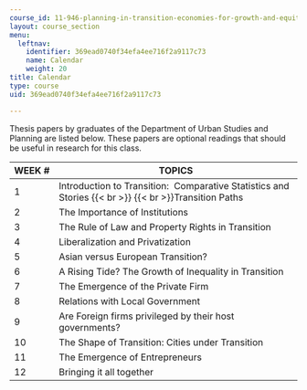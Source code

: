 ```yaml
---
course_id: 11-946-planning-in-transition-economies-for-growth-and-equity-spring-2004
layout: course_section
menu:
  leftnav:
    identifier: 369ead0740f34efa4ee716f2a9117c73
    name: Calendar
    weight: 20
title: Calendar
type: course
uid: 369ead0740f34efa4ee716f2a9117c73

---
```


Thesis papers by graduates of the Department of Urban Studies and Planning are listed below. These papers are optional readings that should be useful in research for this class.

| WEEK # | TOPICS |
| --- | --- |
| 1 | Introduction to Transition:  Comparative Statistics and Stories  {{< br >}}  {{< br >}}Transition Paths |
| 2 | The Importance of Institutions |
| 3 | The Rule of Law and Property Rights in Transition |
| 4 | Liberalization and Privatization |
| 5 | Asian versus European Transition? |
| 6 | A Rising Tide? The Growth of Inequality in Transition |
| 7 | The Emergence of the Private Firm |
| 8 | Relations with Local Government |
| 9 | Are Foreign firms privileged by their host governments? |
| 10 | The Shape of Transition: Cities under Transition |
| 11 | The Emergence of Entrepreneurs |
| 12 | Bringing it all together